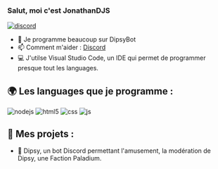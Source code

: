 ### Salut, moi c'est JonathanDJS

[![discord](https://discord.com/api/guilds/559414466664464384/widget.png)](https://discord.gg/yuZUVnmg)



- 🔭 Je programme beaucoup sur DipsyBot
- 📫 Comment m'aider : [Discord](https://discord.gg/yuZUVnmg)
- 💻 J'utilse Visual Studio Code, un IDE qui permet de programmer presque tout les languages. 


## 🌍 Les languages que je programme :
<p>
  <img alt="nodejs" src="https://img.shields.io/badge/-NodeJS-43853D?style=flat-square&logo=Node.js&logoColor=white" />
  <img alt="html5" src="https://img.shields.io/badge/-HTML5-E34F26?style=flat-square&logo=html5&logoColor=white" />
  <img alt="css" src="https://img.shields.io/badge/-CSS-00A6FF?style=flat-square&logo=css3&logoColor=white" />
  <img alt="js" src="https://img.shields.io/badge/-Javascript-FFEE00?style=flat-square&logo=javascript&logoColor=black" />
  
</p>


## 🚩 Mes projets :
- 🤖 Dipsy, un bot Discord permettant l'amusement, la modération de Dipsy, une Faction Paladium. 
